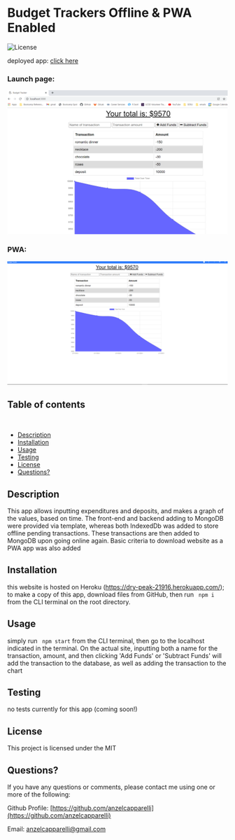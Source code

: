 
  # Budget Trackers Offline & PWA Enabled
  
  ![License](https://img.shields.io/badge/License-MIT-informational)

  deployed app: [click here](https://dry-peak-21916.herokuapp.com/)

  ### Launch page:
  ![launch page](public/images/launch_page_web.png)

  ### PWA:
  ![launch page pwa](public/images/launch_page_pwa.png)

  ## Table of contents
  ​
  
  - [Description](#Descriptionn)
  - [Installation](#Installation)
  - [Usage](#Usage)
  - [Testing](#Testing)
  - [License](#License)
  - [Questions?](#Questions?)
  

  ## Description
  
  This app allows inputting expenditures and deposits, and makes a graph of the values, based on time. The front-end and backend adding to MongoDB were provided via template, whereas both IndexedDb was added to store offline pending transactions. These transactions are then added to MongoDB upon going online again. Basic criteria to download website as a PWA app was also added
  
  ## Installation
  
  this website is hosted on Heroku (https://dry-peak-21916.herokuapp.com/); to make a copy of this app, download files from GitHub, then run ` npm i` from the CLI terminal on the root directory.
  
  ## Usage
  
  simply run ` npm start` from the CLI terminal, then go to the localhost indicated in the terminal. On the actual site, inputting both a name for the transaction, amount, and then clicking 'Add Funds' or 'Subtract Funds' will add the transaction to the database, as well as adding the transaction to the chart
  
  ## Testing
  
  no tests currently for this app (coming soon!)
  
  ## License
  
  This project is licensed under the MIT
  
  ## Questions?
  
  If you have any questions or comments, please contact me using one or more of the following:
  
  Github Profile: [https://github.com/anzelcapparelli](https://github.com/anzelcapparelli)

  Email: anzelcapparelli@gmail.com

